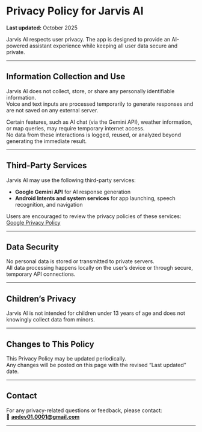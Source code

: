# Privacy Policy for Jarvis AI

**Last updated:** October 2025  

Jarvis AI respects user privacy. The app is designed to provide an AI-powered assistant experience while keeping all user data secure and private.

---

## Information Collection and Use

Jarvis AI does not collect, store, or share any personally identifiable information.  
Voice and text inputs are processed temporarily to generate responses and are not saved on any external server.  

Certain features, such as AI chat (via the Gemini API), weather information, or map queries, may require temporary internet access.  
No data from these interactions is logged, reused, or analyzed beyond generating the immediate result.

---

## Third-Party Services

Jarvis AI may use the following third-party services:

- **Google Gemini API** for AI response generation  
- **Android Intents and system services** for app launching, speech recognition, and navigation  

Users are encouraged to review the privacy policies of these services:  
[Google Privacy Policy](https://policies.google.com/privacy)

---

## Data Security

No personal data is stored or transmitted to private servers.  
All data processing happens locally on the user’s device or through secure, temporary API connections.

---

## Children’s Privacy

Jarvis AI is not intended for children under 13 years of age and does not knowingly collect data from minors.

---

## Changes to This Policy

This Privacy Policy may be updated periodically.  
Any changes will be posted on this page with the revised “Last updated” date.

---

## Contact

For any privacy-related questions or feedback, please contact:  
📧 **aedev01.0001@gmail.com**

---
